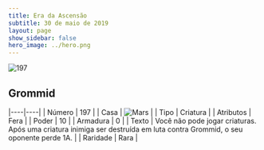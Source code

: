 ```yaml
---
title: Era da Ascensão
subtitle: 30 de maio de 2019
layout: page
show_sidebar: false
hero_image: ../hero.png
---
```


![197](https://cdn.keyforgegame.com/media/card_front/pt/435_197_7F23QGGWPW5F_pt.png)

## Grommid

|----|----|
| Número | 197 |
| Casa | ![Mars](https://archonarcana.com/images/thumb/d/de/Mars.png/22px-Mars.png "Marte") |
| Tipo | Criatura |
| Atributos | Fera |
| Poder | 10 |
| Armadura | 0 |
| Texto | Você não pode jogar criaturas. Após uma criatura inimiga ser destruída em luta contra Grommid, o seu oponente perde 1A. |
| Raridade | Rara |
